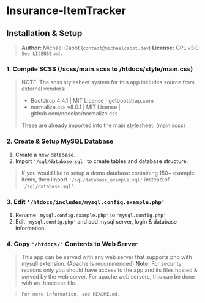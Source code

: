 # Insurance-ItemTracker
## Installation & Setup

> **Author:** Michael Cabot (`contact@michaelcabot.dev`)
> **License:** GPL v3.0 `See LICENSE.md.`

###  1. Compile SCSS (/scss/main.scss to /htdocs/style/main.css)

>  NOTE: The scss stylesheet system for this app includes source from external vendors:
>   - Bootstrap 4.4.1  | MIT License | getbootstrap.com
>   - normalize.css v8.0.1 | MIT License | github.com/necolas/normalize.css
>   
>  These are already imported into the main stylesheet. (main.scss)

###  2. Create & Setup MySQL Database

 1. Create a new database.
 2. Import `'/sql/database.sql'` to create tables and database structure.

> If you would like to setup a demo database containing 150+ example items, then import `'/sql/database_example.sql'` instead of `'/sql/database.sql'`.

###  3. Edit `'/htdocs/includes/mysql.config.example.php'`

 1. Rename `'mysql.config.example.php'` to `'mysql.config.php'`
 2. Edit `'mysql.config.php'` and add mysql server, login & database information.

###  4. Copy `'/htdocs/'` Contents to Web Server

> This app can be served with any web server that supports php with mysqli extension. (Apache is recommended)
> **Note:** For security reasons only you should have access to the app and its files hosted & served by the web server. For apache web servers, this can be done with an .htaccess file.

> `For more information, see README.md.`